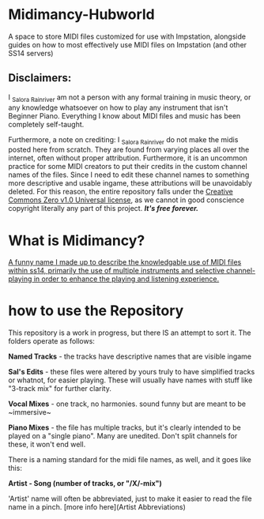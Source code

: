 # Midimancy-Hubworld
A space to store MIDI files customized for use with Impstation, alongside guides on how to most effectively use MIDI files on Impstation (and other SS14 servers)

## Disclaimers:
I <sub>Salora Rainriver</sub> am not a person with any formal training in music theory, or any knowledge whatsoever on how to play any instrument that isn't Beginner Piano. Everything I know about MIDI files and music has been completely self-taught. 

Furthermore, a note on crediting: I <sub>Salora Rainriver</sub> do not make the midis posted here from scratch. They are found from varying places all over the internet, often without proper attribution. Furthermore, it is an uncommon practice for some MIDI creators to put their credits in the custom channel names of the files. Since I need to edit these channel names to something more descriptive and usable ingame, these attributions will be unavoidably deleted. For this reason, the entire repository falls under the [Creative Commons Zero v1.0 Universal license](LICENSE), as we cannot in good conscience copyright literally any part of this project. ***It's free forever.***

# What is Midimancy?
[A funny name I made up to describe the knowledgable use of MIDI files within ss14, primarily the use of multiple instruments and selective channel-playing in order to enhance the playing and listening experience.](How-To-Midimancy) 

# how to use the Repository
This repository is a work in progress, but there IS an attempt to sort it. The folders operate as follows: 

**Named Tracks** - the tracks have descriptive names that are visible ingame

**Sal's Edits** - these files were altered by yours truly to have simplified tracks or whatnot, for easier playing. These will usually have names with stuff like "3-track mix" for further clarity.

**Vocal Mixes** - one track, no harmonies. sound funny but are meant to be ~immersive~

**Piano Mixes** - the file has multiple tracks, but it's clearly intended to be played on a "single piano". Many are unedited. Don't split channels for these, it won't end well.

There is a naming standard for the midi file names, as well, and it goes like this: 

**Artist - Song (number of tracks, or "/X/-mix")**

'Artist' name will often be abbreviated, just to make it easier to read the file name in a pinch. [more info here](Artist Abbreviations)
